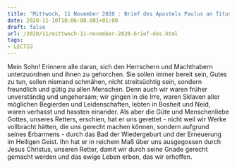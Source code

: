 ```yaml
---
title: 'Mittwoch, 11 November 2020 : Brief des Apostels Paulus an Titus 3,1-7.'
date: 2020-11-10T18:06:00.001+01:00
draft: false
url: /2020/11/mittwoch-11-november-2020-brief-des.html
tags: 
- LECTIO
---
```


Mein Sohn! Erinnere alle daran, sich den Herrschern und Machthabern unterzuordnen und ihnen zu gehorchen. Sie sollen immer bereit sein, Gutes zu tun, sollen niemand schmähen, nicht streitsüchtig sein, sondern freundlich und gütig zu allen Menschen. Denn auch wir waren früher unverständig und ungehorsam; wir gingen in die Irre, waren Sklaven aller möglichen Begierden und Leidenschaften, lebten in Bosheit und Neid, waren verhasst und hassten einander. Als aber die Güte und Menschenliebe Gottes, unseres Retters, erschien, hat er uns gerettet - nicht weil wir Werke vollbracht hätten, die uns gerecht machen können, sondern aufgrund seines Erbarmens - durch das Bad der Wiedergeburt und der Erneuerung im Heiligen Geist. Ihn hat er in reichem Maß über uns ausgegossen durch Jesus Christus, unseren Retter, damit wir durch seine Gnade gerecht gemacht werden und das ewige Leben erben, das wir erhoffen.